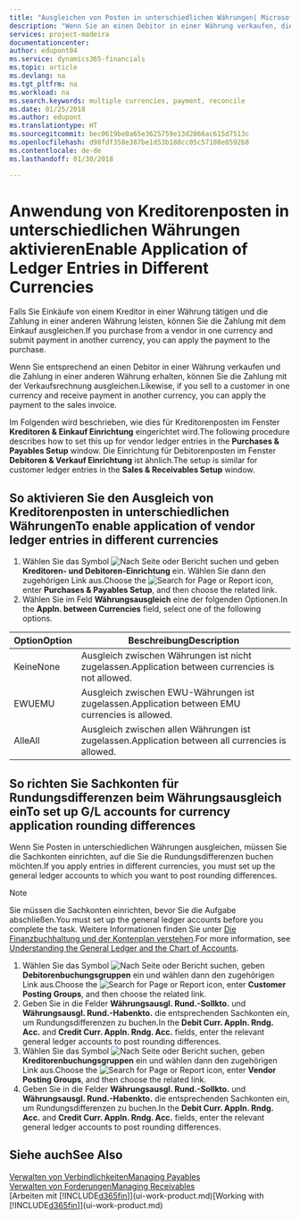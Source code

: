 ```yaml
---
title: "Ausgleichen von Posten in unterschiedlichen Währungen| Microsoft Docs"
description: "Wenn Sie an einen Debitor in einer Währung verkaufen, die Zahlung jedoch in einer anderen Währung erfolgt, kann die Rechnung mit der Zahlung ausgeglichen werden."
services: project-madeira
documentationcenter: 
author: edupont04
ms.service: dynamics365-financials
ms.topic: article
ms.devlang: na
ms.tgt_pltfrm: na
ms.workload: na
ms.search.keywords: multiple currencies, payment, reconcile
ms.date: 01/25/2018
ms.author: edupont
ms.translationtype: HT
ms.sourcegitcommit: bec0619be0a65e3625759e13d2866ac615d7513c
ms.openlocfilehash: d98fdf358e387be1d53b188cc05c57108e8592b8
ms.contentlocale: de-de
ms.lasthandoff: 01/30/2018

---
```

# <a name="enable-application-of-ledger-entries-in-different-currencies"></a><span data-ttu-id="b6306-103">Anwendung von Kreditorenposten in unterschiedlichen Währungen aktivieren</span><span class="sxs-lookup"><span data-stu-id="b6306-103">Enable Application of Ledger Entries in Different Currencies</span></span>
<span data-ttu-id="b6306-104">Falls Sie Einkäufe von einem Kreditor in einer Währung tätigen und die Zahlung in einer anderen Währung leisten, können Sie die Zahlung mit dem Einkauf ausgleichen.</span><span class="sxs-lookup"><span data-stu-id="b6306-104">If you purchase from a vendor in one currency and submit payment in another currency, you can apply the payment to the purchase.</span></span>

<span data-ttu-id="b6306-105">Wenn Sie entsprechend an einen Debitor in einer Währung verkaufen und die Zahlung in einer anderen Währung erhalten, können Sie die Zahlung mit der Verkaufsrechnung ausgleichen.</span><span class="sxs-lookup"><span data-stu-id="b6306-105">Likewise, if you sell to a customer in one currency and receive payment in another currency, you can apply the payment to the sales invoice.</span></span>

<span data-ttu-id="b6306-106">Im Folgenden wird beschrieben, wie dies für Kreditorenposten im Fenster **Kreditoren & Einkauf Einrichtung** eingerichtet wird.</span><span class="sxs-lookup"><span data-stu-id="b6306-106">The following procedure describes how to set this up for vendor ledger entries in the **Purchases & Payables Setup** window.</span></span> <span data-ttu-id="b6306-107">Die Einrichtung für Debitorenposten im Fenster **Debitoren & Verkauf Einrichtung** ist ähnlich.</span><span class="sxs-lookup"><span data-stu-id="b6306-107">The setup is similar for customer ledger entries in the **Sales & Receivables Setup** window.</span></span>

## <a name="to-enable-application-of-vendor-ledger-entries-in-different-currencies"></a><span data-ttu-id="b6306-108">So aktivieren Sie den Ausgleich von Kreditorenposten in unterschiedlichen Währungen</span><span class="sxs-lookup"><span data-stu-id="b6306-108">To enable application of vendor ledger entries in different currencies</span></span>
1. <span data-ttu-id="b6306-109">Wählen Sie das Symbol ![Nach Seite oder Bericht suchen](media/ui-search/search_small.png "Nach Seite oder Bericht  suchen") und geben **Kreditoren- und Debitoren-Einrichtung** ein. Wählen Sie dann den zugehörigen Link aus.</span><span class="sxs-lookup"><span data-stu-id="b6306-109">Choose the ![Search for Page or Report](media/ui-search/search_small.png "Search for Page or Report icon") icon, enter **Purchases & Payables Setup**, and then choose the related link.</span></span>
2. <span data-ttu-id="b6306-110">Wählen Sie im Feld **Währungsausgleich** eine der folgenden Optionen.</span><span class="sxs-lookup"><span data-stu-id="b6306-110">In the **Appln. between Currencies** field, select one of the following options.</span></span>

| <span data-ttu-id="b6306-111">Option</span><span class="sxs-lookup"><span data-stu-id="b6306-111">Option</span></span> | <span data-ttu-id="b6306-112">Beschreibung</span><span class="sxs-lookup"><span data-stu-id="b6306-112">Description</span></span> |
| --- | --- |
| <span data-ttu-id="b6306-113">Keine</span><span class="sxs-lookup"><span data-stu-id="b6306-113">None</span></span> |<span data-ttu-id="b6306-114">Ausgleich zwischen Währungen ist nicht zugelassen.</span><span class="sxs-lookup"><span data-stu-id="b6306-114">Application between currencies is not allowed.</span></span> |
| <span data-ttu-id="b6306-115">EWU</span><span class="sxs-lookup"><span data-stu-id="b6306-115">EMU</span></span> |<span data-ttu-id="b6306-116">Ausgleich zwischen EWU-Währungen ist zugelassen.</span><span class="sxs-lookup"><span data-stu-id="b6306-116">Application between EMU currencies is allowed.</span></span> |
| <span data-ttu-id="b6306-117">Alle</span><span class="sxs-lookup"><span data-stu-id="b6306-117">All</span></span> |<span data-ttu-id="b6306-118">Ausgleich zwischen allen Währungen ist zugelassen.</span><span class="sxs-lookup"><span data-stu-id="b6306-118">Application between all currencies is allowed.</span></span> |

## <a name="to-set-up-gl-accounts-for-currency-application-rounding-differences"></a><span data-ttu-id="b6306-119">So richten Sie Sachkonten für Rundungsdifferenzen beim Währungsausgleich ein</span><span class="sxs-lookup"><span data-stu-id="b6306-119">To set up G/L accounts for currency application rounding differences</span></span>  
<span data-ttu-id="b6306-120">Wenn Sie Posten in unterschiedlichen Währungen ausgleichen, müssen Sie die Sachkonten einrichten, auf die Sie die Rundungsdifferenzen buchen möchten.</span><span class="sxs-lookup"><span data-stu-id="b6306-120">If you apply entries in different currencies, you must set up the general ledger accounts to which you want to post rounding differences.</span></span>  

> [!NOTE]  
>  <span data-ttu-id="b6306-121">Sie müssen die Sachkonten einrichten, bevor Sie die Aufgabe abschließen.</span><span class="sxs-lookup"><span data-stu-id="b6306-121">You must set up the general ledger accounts before you complete the task.</span></span> <span data-ttu-id="b6306-122">Weitere Informationen finden Sie unter [Die Finanzbuchhaltung und der Kontenplan verstehen](finance-general-ledger.md).</span><span class="sxs-lookup"><span data-stu-id="b6306-122">For more information, see [Understanding the General Ledger and the Chart of Accounts](finance-general-ledger.md).</span></span>

1. <span data-ttu-id="b6306-123">Wählen Sie das Symbol ![Nach Seite oder Bericht suchen](media/ui-search/search_small.png "Symbol Nach Seite oder Bericht suchen"), geben **Debitorenbuchungsgruppen** ein und wählen dann den zugehörigen Link aus.</span><span class="sxs-lookup"><span data-stu-id="b6306-123">Choose the ![Search for Page or Report](media/ui-search/search_small.png "Search for Page or Report icon") icon, enter **Customer Posting Groups**, and then choose the related link.</span></span>  
2. <span data-ttu-id="b6306-124">Geben Sie in die Felder **Währungsausgl. Rund.-Sollkto.** und **Währungsausgl. Rund.-Habenkto.** die entsprechenden Sachkonten ein, um Rundungsdifferenzen zu buchen.</span><span class="sxs-lookup"><span data-stu-id="b6306-124">In the **Debit Curr. Appln. Rndg. Acc.** and **Credit Curr. Appln. Rndg. Acc.** fields, enter the relevant general ledger accounts to post rounding differences.</span></span>  
3. <span data-ttu-id="b6306-125">Wählen Sie das Symbol ![Nach Seite oder Bericht suchen](media/ui-search/search_small.png "Symbol Nach Seite oder Bericht suchen"), geben **Kreditorenbuchungsgruppen** ein und wählen dann den zugehörigen Link aus.</span><span class="sxs-lookup"><span data-stu-id="b6306-125">Choose the ![Search for Page or Report](media/ui-search/search_small.png "Search for Page or Report icon") icon, enter **Vendor Posting Groups**, and then choose the related link.</span></span>  
4. <span data-ttu-id="b6306-126">Geben Sie in die Felder **Währungsausgl. Rund.-Sollkto.** und **Währungsausgl. Rund.-Habenkto.** die entsprechenden Sachkonten ein, um Rundungsdifferenzen zu buchen.</span><span class="sxs-lookup"><span data-stu-id="b6306-126">In the **Debit Curr. Appln. Rndg. Acc.** and **Credit Curr. Appln. Rndg. Acc.** fields, enter the relevant general ledger accounts to post rounding differences.</span></span>  

## <a name="see-also"></a><span data-ttu-id="b6306-127">Siehe auch</span><span class="sxs-lookup"><span data-stu-id="b6306-127">See Also</span></span>
[<span data-ttu-id="b6306-128">Verwalten von Verbindlichkeiten</span><span class="sxs-lookup"><span data-stu-id="b6306-128">Managing Payables</span></span>](payables-manage-payables.md)  
[<span data-ttu-id="b6306-129">Verwalten von Forderungen</span><span class="sxs-lookup"><span data-stu-id="b6306-129">Managing Receivables</span></span>](receivables-manage-receivables.md)  
<span data-ttu-id="b6306-130">[Arbeiten mit [!INCLUDE[d365fin](includes/d365fin_md.md)]](ui-work-product.md)</span><span class="sxs-lookup"><span data-stu-id="b6306-130">[Working with [!INCLUDE[d365fin](includes/d365fin_md.md)]](ui-work-product.md)</span></span>

